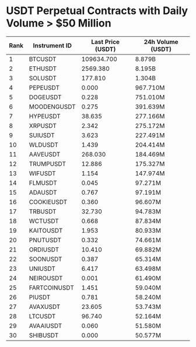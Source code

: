# USDT Perpetual Contracts with Daily Volume > $50 Million

| Rank | Instrument ID | Last Price (USDT) | 24h Volume (USDT) |
|------|---------------|-------------------|-------------------|
| 1 | BTCUSDT | 109634.700 | 8.879B |
| 2 | ETHUSDT | 2569.380 | 8.195B |
| 3 | SOLUSDT | 177.810 | 1.304B |
| 4 | PEPEUSDT | 0.000 | 967.710M |
| 5 | DOGEUSDT | 0.228 | 751.010M |
| 6 | MOODENGUSDT | 0.275 | 391.639M |
| 7 | HYPEUSDT | 38.635 | 277.166M |
| 8 | XRPUSDT | 2.342 | 275.172M |
| 9 | SUIUSDT | 3.623 | 227.491M |
| 10 | WLDUSDT | 1.439 | 204.414M |
| 11 | AAVEUSDT | 268.030 | 184.469M |
| 12 | TRUMPUSDT | 12.886 | 175.327M |
| 13 | WIFUSDT | 1.154 | 147.974M |
| 14 | FLMUSDT | 0.045 | 97.271M |
| 15 | ADAUSDT | 0.767 | 97.191M |
| 16 | COOKIEUSDT | 0.360 | 96.607M |
| 17 | TRBUSDT | 32.730 | 94.783M |
| 18 | WCTUSDT | 0.668 | 87.834M |
| 19 | KAITOUSDT | 1.953 | 80.933M |
| 20 | PNUTUSDT | 0.332 | 74.661M |
| 21 | ORDIUSDT | 10.410 | 69.882M |
| 22 | SOONUSDT | 0.387 | 65.314M |
| 23 | UNIUSDT | 6.417 | 63.498M |
| 24 | NEIROUSDT | 0.001 | 61.490M |
| 25 | FARTCOINUSDT | 1.451 | 59.040M |
| 26 | PIUSDT | 0.781 | 58.240M |
| 27 | AVAXUSDT | 23.605 | 53.743M |
| 28 | LTCUSDT | 96.740 | 52.164M |
| 29 | AVAAIUSDT | 0.060 | 51.580M |
| 30 | SHIBUSDT | 0.000 | 50.577M |
